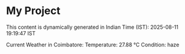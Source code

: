 # My Project

This content is dynamically generated in Indian Time (IST): 2025-08-11 19:19:47 IST


Current Weather in Coimbatore:
Temperature: 27.88 °C
Condition: haze
